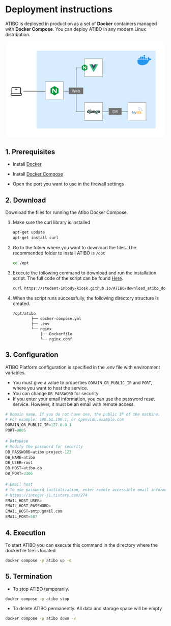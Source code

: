 # Deployment instructions

ATIBO is deployed in production as a set of **Docker** containers managed with **Docker Compose**.
You can deploy ATIBO in any modern Linux distribution.

<img src="./assets/images/atibo-architecture.png" alt="atibo-architecture.png" width="600"/>

## 1. Prerequisites

- Install [Docker](https://docs.docker.com/engine/install/)

- Install [Docker Compose](https://docs.docker.com/compose/install/)

- Open the port you want to use in the firewall settings

## 2. Download

Download the files for running the Atibo Docker Compose.

1. Make sure the curl library is installed
   ```bash
   apt-get update
   apt-get install curl
   ```
2. Go to the folder where you want to download the files. The recommended folder to install ATIBO is `/opt`

   ```bash
   cd /opt
   ```

3. Execute the following command to download and run the installation script. The full code of the script can be found [Here](https://github.com/student-inbody-kiosk/ATIBO/blob/gh-pages/download_atibo_docker_compose.sh).

   ```bash
   curl https://student-inbody-kiosk.github.io/ATIBO/download_atibo_docker_compose.sh | bash
   ```

4. When the script runs successfully, the following directory structure is created.
   ```
   /opt/atibo
           ├── docker-compose.yml
           ├── .env
           └── nginx
               ├── Dockerfile
               └── nginx.conf
   ```

## 3. Configuration

ATIBO Platform configuration is specified in the .env file with environment variables.

- You must give a value to properties `DOMAIN_OR_PUBLIC_IP` and `PORT`, where you want to host the service.
- You can change `DB_PASSWORD` for security
- If you enter your email information, you can use the password reset service. However, it must be an email with remote access.

```python
# Domain name. If you do not have one, the public IP of the machine.
# For example: 198.51.100.1, or openvidu.example.com
DOMAIN_OR_PUBLIC_IP=127.0.0.1
PORT=9005

# DataBase
# Modify the password for security
DB_PASSWORD=atibo-project-123
DB_NAME=atibo
DB_USER=root
DB_HOST=atibo-db
DB_PORT=3306

# Email host
# To use password initialization, enter remote accessible email information
# https://integer-ji.tistory.com/274
EMAIL_HOST_USER=
EMAIL_HOST_PASSWORD=
EMAIL_HOST=smtp.gmail.com
EMAIL_PORT=587
```

## 4. Execution

To start ATIBO you can execute this command in the directory where the dockerfile file is located

```bash
docker compose -p atibo up -d
```

## 5. Termination

- To stop ATIBO temporarily.

```bash
docker compose -p atibo stop
```

- To delete ATIBO permanently. All data and storage space will be empty

```bash
docker compose -p atibo down -v
```

